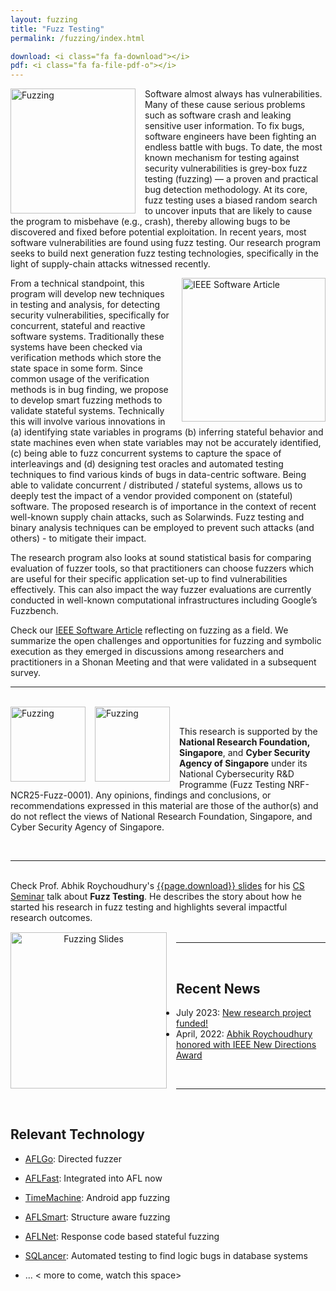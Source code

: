 ```yaml
---
layout: fuzzing
title: "Fuzz Testing"
permalink: /fuzzing/index.html

download: <i class="fa fa-download"></i>
pdf: <i class="fa fa-file-pdf-o"></i>
---
```


<img src="{{ 'images/fuzzing_overview.jpg' | relative_url }}" width="200" alt="Fuzzing" style="float:left; margin: 0px 15px 0px 0px;" />

Software almost always has vulnerabilities. Many of these cause serious problems such as software crash and leaking sensitive user information. To fix bugs, software engineers have been fighting an endless battle with bugs. To date, the most known mechanism for testing against security vulnerabilities is grey-box fuzz testing (fuzzing) — a proven and practical bug detection methodology. At its core, fuzz testing uses a biased random search to uncover inputs that are likely to cause the program to misbehave (e.g., crash), thereby allowing bugs to be discovered and fixed before potential exploitation.  In recent years, most software vulnerabilities are found using fuzz testing. Our research program seeks to build next generation fuzz testing technologies, specifically in the light of supply-chain attacks witnessed recently.

<a href="https://www.computer.org/csdl/magazine/so/2021/03/09166552/1mgaKsMFDYA"><img src="{{ 'images/fuzzing_article.png' | relative_url }}" width="230" alt="IEEE Software Article" style="float:right; margin: 0px 0px 0px 15px;" /></a>

From a technical standpoint, this program will develop new techniques in testing and analysis, for detecting security vulnerabilities, specifically for concurrent, stateful and reactive software systems. Traditionally these systems have been checked via verification methods which store the state space in some form. Since common usage of the verification methods is in bug finding, we propose to develop smart fuzzing methods to validate stateful systems. Technically this will involve various innovations in (a) identifying state variables in programs (b) inferring stateful behavior and state machines even when state variables may not be accurately identified, (c) being able to fuzz concurrent systems to capture the space of interleavings and (d) designing test oracles and automated testing techniques to find various kinds of bugs in data-centric software. Being able to validate concurrent / distributed / stateful systems, allows us to deeply test the impact of a vendor provided component on (stateful) software. The proposed research is of importance in the context of recent well-known supply chain attacks, such as Solarwinds. Fuzz testing and binary analysis techniques can be employed to prevent such attacks (and others) - to mitigate their impact. 

The research program also looks at sound statistical basis for comparing evaluation of fuzzer tools, so that practitioners can choose fuzzers which are useful for their specific application set-up to find vulnerabilities effectively. This can also impact the way fuzzer evaluations are currently conducted in well-known computational infrastructures including Google’s Fuzzbench.

Check our [IEEE Software Article](https://www.computer.org/csdl/magazine/so/2021/03/09166552/1mgaKsMFDYA) reflecting on fuzzing as a field.
We summarize the open challenges and opportunities for fuzzing and symbolic execution as they emerged in discussions among researchers and practitioners in a Shonan Meeting and that were validated in a subsequent survey.



---
<br>


<img src="{{ 'images/nrf_logo.png' | relative_url }}" width="120" alt="Fuzzing" style="float:left; margin: 0px 15px 0px 0px;" />
<img src="{{ 'images/csa-logo.jpg' | relative_url }}" width="120" alt="Fuzzing" style="float:left; margin: 0px 15px 0px 0px;" />

<br>

This research is supported by the **National Research Foundation, Singapore**, and **Cyber Security Agency of Singapore** under its National Cybersecurity R&D Programme (Fuzz Testing NRF-NCR25-Fuzz-0001). Any opinions, findings and conclusions, or recommendations expressed in this material are those of the author(s) and do not reflect the views of National Research Foundation, Singapore, and Cyber Security Agency of Singapore.

<br>

---
<br>


<div class="row">
    <div class="col-sm-8">
        <div class="news-details">
Check Prof. Abhik Roychoudhury's <a href="{{ '../files/NUSJuly2023.pdf' | relative_url }}">{{page.download}} slides</a> for his <a href="https://events.comp.nus.edu.sg/view/20906">CS Seminar</a> talk about <b>Fuzz Testing</b>. He describes the story about how he started his research in fuzz testing and highlights several impactful research outcomes.
        </div>
    </div>
    <div class="col-sm-4 mx-auto my-auto" align="center">      
<a href="{{ '../files/NUSJuly2023.pdf' | relative_url }}"><img src="{{ '../files/NUSJuly2023.jpg' | relative_url }}" width="250" alt="Fuzzing Slides" style="float:left; margin: 15px 15px 15px 0px;" /></a>
    </div>
</div>

<br>

---
<br>


## Recent News

* July  2023: <a href="news/#july-2023">New research project funded!</a>
* April, 2022: <a href="news/#april-2022">Abhik Roychoudhury honored with IEEE New Directions Award</a>


<br>

---
<br>





## Relevant Technology

* [AFLGo](https://github.com/aflgo/aflgo): Directed fuzzer

* [AFLFast](https://github.com/mboehme/aflfast): Integrated into AFL now

* [TimeMachine](https://github.com/DroidTest/TimeMachine):  Android app fuzzing

* [AFLSmart](https://github.com/aflsmart/aflsmart): Structure aware fuzzing

* [AFLNet](https://github.com/aflnet/aflnet): Response code based stateful fuzzing

* [SQLancer](https://github.com/sqlancer/sqlancer): Automated testing to find logic bugs in database systems

* ...  < more to come, watch this space>
